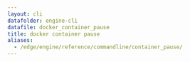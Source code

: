 ```yaml
---
layout: cli
datafolder: engine-cli
datafile: docker_container_pause
title: docker container pause
aliases:
  - /edge/engine/reference/commandline/container_pause/
---
```

<!--
This page is automatically generated from Docker's source code. If you want to
suggest a change to the text that appears here, open a ticket or pull request
in the source repository on GitHub:

https://github.com/docker/cli
-->

